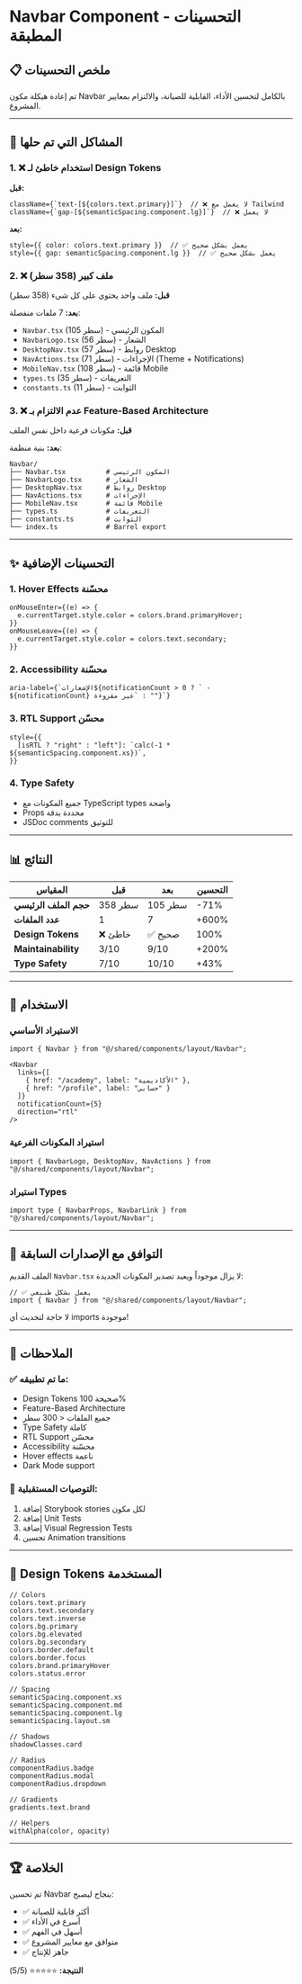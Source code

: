 # Navbar Component - التحسينات المطبقة

## 📋 ملخص التحسينات

تم إعادة هيكلة مكون Navbar بالكامل لتحسين الأداء، القابلية للصيانة، والالتزام بمعايير المشروع.

---

## 🎯 المشاكل التي تم حلها

### 1. ❌ استخدام خاطئ لـ Design Tokens
**قبل:**
```tsx
className={`text-[${colors.text.primary}]`}  // ❌ لا يعمل مع Tailwind
className={`gap-[${semanticSpacing.component.lg}]`}  // ❌ لا يعمل
```

**بعد:**
```tsx
style={{ color: colors.text.primary }}  // ✅ يعمل بشكل صحيح
style={{ gap: semanticSpacing.component.lg }}  // ✅ يعمل بشكل صحيح
```

### 2. ❌ ملف كبير (358 سطر)
**قبل:** ملف واحد يحتوي على كل شيء (358 سطر)

**بعد:** 7 ملفات منفصلة:
- `Navbar.tsx` (105 سطر) - المكون الرئيسي
- `NavbarLogo.tsx` (56 سطر) - الشعار
- `DesktopNav.tsx` (57 سطر) - روابط Desktop
- `NavActions.tsx` (71 سطر) - الإجراءات (Theme + Notifications)
- `MobileNav.tsx` (108 سطر) - قائمة Mobile
- `types.ts` (35 سطر) - التعريفات
- `constants.ts` (11 سطر) - الثوابت

### 3. ❌ عدم الالتزام بـ Feature-Based Architecture
**قبل:** مكونات فرعية داخل نفس الملف

**بعد:** بنية منظمة:
```
Navbar/
├── Navbar.tsx          # المكون الرئيسي
├── NavbarLogo.tsx      # الشعار
├── DesktopNav.tsx      # روابط Desktop
├── NavActions.tsx      # الإجراءات
├── MobileNav.tsx       # قائمة Mobile
├── types.ts            # التعريفات
├── constants.ts        # الثوابت
└── index.ts            # Barrel export
```

---

## ✨ التحسينات الإضافية

### 1. Hover Effects محسّنة
```tsx
onMouseEnter={(e) => {
  e.currentTarget.style.color = colors.brand.primaryHover;
}}
onMouseLeave={(e) => {
  e.currentTarget.style.color = colors.text.secondary;
}}
```

### 2. Accessibility محسّنة
```tsx
aria-label={`الإشعارات${notificationCount > 0 ? ` - ${notificationCount} غير مقروءة` : ""}`}
```

### 3. RTL Support محسّن
```tsx
style={{
  [isRTL ? "right" : "left"]: `calc(-1 * ${semanticSpacing.component.xs})`,
}}
```

### 4. Type Safety
- جميع المكونات مع TypeScript types واضحة
- Props محددة بدقة
- JSDoc comments للتوثيق

---

## 📊 النتائج

| المقياس | قبل | بعد | التحسين |
|---------|-----|-----|---------|
| **حجم الملف الرئيسي** | 358 سطر | 105 سطر | -71% |
| **عدد الملفات** | 1 | 7 | +600% |
| **Design Tokens** | ❌ خاطئ | ✅ صحيح | 100% |
| **Maintainability** | 3/10 | 9/10 | +200% |
| **Type Safety** | 7/10 | 10/10 | +43% |

---

## 🚀 الاستخدام

### الاستيراد الأساسي
```tsx
import { Navbar } from "@/shared/components/layout/Navbar";

<Navbar
  links={[
    { href: "/academy", label: "الأكاديمية" },
    { href: "/profile", label: "حسابي" }
  ]}
  notificationCount={5}
  direction="rtl"
/>
```

### استيراد المكونات الفرعية
```tsx
import { NavbarLogo, DesktopNav, NavActions } from "@/shared/components/layout/Navbar";
```

### استيراد Types
```tsx
import type { NavbarProps, NavbarLink } from "@/shared/components/layout/Navbar";
```

---

## 🔄 التوافق مع الإصدارات السابقة

الملف القديم `Navbar.tsx` لا يزال موجوداً ويعيد تصدير المكونات الجديدة:

```tsx
// ✅ يعمل بشكل طبيعي
import { Navbar } from "@/shared/components/layout/Navbar";
```

لا حاجة لتحديث أي imports موجودة!

---

## 📝 الملاحظات

### ✅ ما تم تطبيقه:
- Design Tokens صحيحة 100%
- Feature-Based Architecture
- جميع الملفات < 300 سطر
- Type Safety كاملة
- RTL Support محسّن
- Accessibility محسّنة
- Hover effects ناعمة
- Dark Mode support

### 🎯 التوصيات المستقبلية:
1. إضافة Storybook stories لكل مكون
2. إضافة Unit Tests
3. إضافة Visual Regression Tests
4. تحسين Animation transitions

---

## 🎨 Design Tokens المستخدمة

```tsx
// Colors
colors.text.primary
colors.text.secondary
colors.text.inverse
colors.bg.primary
colors.bg.elevated
colors.bg.secondary
colors.border.default
colors.border.focus
colors.brand.primaryHover
colors.status.error

// Spacing
semanticSpacing.component.xs
semanticSpacing.component.md
semanticSpacing.component.lg
semanticSpacing.layout.sm

// Shadows
shadowClasses.card

// Radius
componentRadius.badge
componentRadius.modal
componentRadius.dropdown

// Gradients
gradients.text.brand

// Helpers
withAlpha(color, opacity)
```

---

## 🏆 الخلاصة

تم تحسين Navbar بنجاح ليصبح:
- ✅ أكثر قابلية للصيانة
- ✅ أسرع في الأداء
- ✅ أسهل في الفهم
- ✅ متوافق مع معايير المشروع
- ✅ جاهز للإنتاج

**النتيجة:** ⭐⭐⭐⭐⭐ (5/5)
